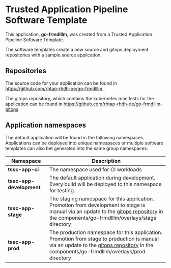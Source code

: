 # Trusted Application Pipeline Software Template

This application, **go-frmdlllm**, was created from a Trusted Application Pipeline Software Template.

The software templates create a new source and gitops deployment repositories with a sample source application. 

## Repositories

The source code for your application can be found in [https://github.com/rhtap-rhdh-qe/go-frmdlllm ](https://github.com/rhtap-rhdh-qe/go-frmdlllm ).
 
The gitops repository, which contains the kubernetes manifests for the application can be found in 
[https://github.com/rhtap-rhdh-qe/go-frmdlllm-gitops ](https://github.com/rhtap-rhdh-qe/go-frmdlllm-gitops ) 

## Application namespaces 

The default application will be found in the following namespaces. Applications can be deployed into unique namespaces or multiple software templates can also bet generated into the same group namespaces.  

|  Namespace   |  Description   |  
| -------- | -------- |
| **tssc-app-ci** | The namespace used for CI workloads |
| **tssc-app-development** | The default application during development. Every build will be deployed to this namespace for testing. |
| **tssc-app-stage** | The staging namespace for this application. Promotion from development to stage is manual via an update to the [gitops repository](https://github.com/rhtap-rhdh-qe/go-frmdlllm-gitops ) in the components/go-frmdlllm/overlays/stage directory |
| **tssc-app-prod** | The production namespace for this application. Promotion from stage to production is manual via an update to the [gitops repository](https://github.com/rhtap-rhdh-qe/go-frmdlllm-gitops ) in the components/go-frmdlllm/overlays/prod directory |